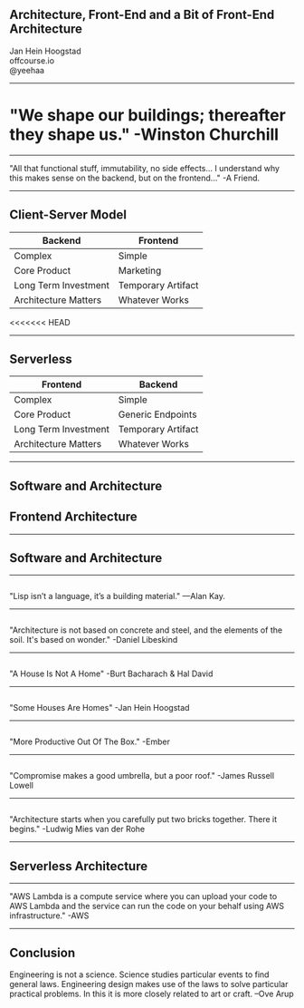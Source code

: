 ## Architecture, Front-End and a Bit of Front-End Architecture
Jan Hein Hoogstad   
offcourse.io   
@yeehaa

---
"We shape our buildings; thereafter they shape us." -Winston Churchill
=======

---
"All that functional stuff, immutability, no side effects... I understand why this makes sense on the backend, but on the frontend..." -A Friend.

---
## Client-Server Model

|Backend              |Frontend           |
|---------------------|-------------------|
|Complex              |Simple             |
|Core Product         |Marketing          |
|Long Term Investment |Temporary Artifact |
|Architecture Matters |Whatever Works     |
<<<<<<< HEAD

---
## Serverless

|Frontend                  |Backend              |
|--------------------------|---------------------|
|Complex                   |Simple               |
|Core Product              |Generic Endpoints    |
|Long Term Investment      |Temporary Artifact   |
|Architecture Matters      |Whatever Works       |

---
## Software and Architecture

## Frontend Architecture

---
## Software and Architecture

---
<img class="stretch" data-src="assets/brick-generic.jpg">

"Lisp isn’t a language, it’s a building material." —Alan Kay.

<!--- 
+ We programmers mostly talk about architecture in terms of the building blocks that we use, but rarely about the actual artifacts that we produce. 
-->

---
<img class="stretch" data-src="assets/libeskind.jpg">

"Architecture is not based on concrete and steel, and the elements of the soil. It's based on wonder." -Daniel Libeskind

<!---
+ Actual Architects tend to do the exact opposite.
+ To them, its more about the lived spaces rather than the construction. 
-->

---
<img class="stretch" data-src="assets/unlivable-house.jpg">

"A House Is Not A Home" -Burt Bacharach & Hal David

---
<img class="stretch" data-src="assets/cozy-house.jpg">

"Some Houses Are Homes" -Jan Hein Hoogstad

<!---
+ There is a relation between the building blocks and their use
+ In this presentation, I want to look at different frontend architectures and the actual buildings that they would correspond to.
-->

---
<img class="stretch" data-src="assets/prefab.gif">

"More Productive Out Of The Box." -Ember

<!---
## Advantages
+ Quick To Get Started 
+ One Model Fits All
-->

---
<img class="stretch" data-src="assets/belgian-house2.jpg">

"Compromise makes a good umbrella, but a poor roof." -James Russell Lowell

<!---
## Disadvantages
+ Limited Options to Customize
-->

---
<img class="stretch" data-src="assets/bricks.jpg">

"Architecture starts when you carefully put two bricks together. There it begins." -Ludwig Mies van der Rohe

---
## Serverless Architecture

<!---
misnomer
-->

---

"AWS Lambda is a compute service where you can upload your code to AWS Lambda and the service can run the code on your behalf using AWS infrastructure." -AWS

<!--

<img class="stretch" data-src="assets/foundation.jpg">

+ AWS Lambda
+ Functions As A Service
-->


---

## Conclusion

Engineering is not a science. Science studies particular events to find general laws. Engineering design makes use of the laws to solve particular practical problems. In this it is more closely related to art or craft. –Ove Arup
